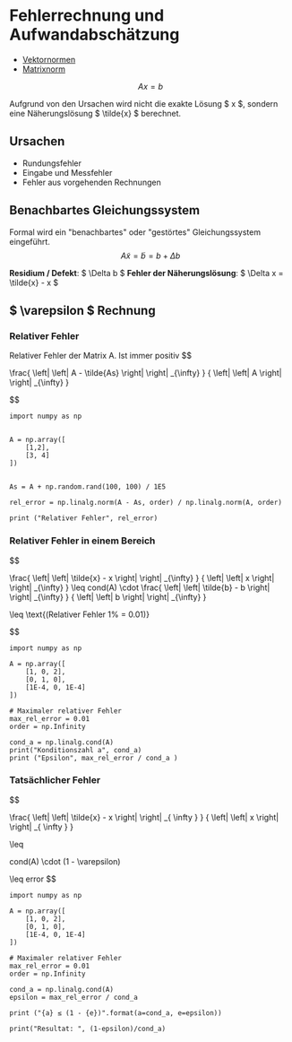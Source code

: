 # Fehlerrechnung und Aufwandabschätzung

- [Vektornormen](Vektornorm.md)
- [Matrixnorm](Matrixnorm.md)

$$
	Ax = b
$$

Aufgrund von den Ursachen wird nicht die exakte Lösung $ x $, sondern eine Näherungslösung $ \tilde{x} $ berechnet.

## Ursachen
- Rundungsfehler
- Eingabe und Messfehler
- Fehler aus vorgehenden Rechnungen

## Benachbartes Gleichungssystem
Formal wird ein "benachbartes" oder "gestörtes" Gleichungssystem eingeführt.
$$
A \tilde{x} = \tilde{b} = b+ \Delta b
$$

**Residium / Defekt**: $ \Delta b $
**Fehler der Näherungslösung**: $ \Delta x = \tilde{x} - x $

## $ \varepsilon $ Rechnung 

### Relativer Fehler

Relativer Fehler der Matrix A.
Ist immer positiv
$$

\frac{
	\left|
	\left|
	A - \tilde{As}
	\right|
	\right|
	_{\infty}
}
{
	\left|
	\left|
	A
	\right|
	\right|
	_{\infty}
}

$$

```python,editable
import numpy as np


A = np.array([
	[1,2],
	[3, 4]
])


As = A + np.random.rand(100, 100) / 1E5

rel_error = np.linalg.norm(A - As, order) / np.linalg.norm(A, order)

print ("Relativer Fehler", rel_error)

```

### Relativer Fehler in einem Bereich

$$

\frac{
	\left|
	\left|
	\tilde{x} - x
	\right|
	\right|
	_{\infty}
}
{
	\left|
	\left|
	x
	\right|
	\right|
	_{\infty}
}
\leq
cond(A) \cdot
\frac{
	\left|
	\left|
	\tilde{b} - b
	\right|
	\right|
	_{\infty}
}
{
	\left|
	\left|
	b
	\right|
	\right|
	_{\infty}
}

\leq
\text{(Relativer Fehler 1\% = 0.01)}

$$


```python,edtiable
import numpy as np

A = np.array([
	[1, 0, 2],
	[0, 1, 0],
	[1E-4, 0, 1E-4]
])

# Maximaler relativer Fehler 
max_rel_error = 0.01
order = np.Infinity

cond_a = np.linalg.cond(A)
print("Konditionszahl a", cond_a)
print ("Epsilon", max_rel_error / cond_a )
```

### Tatsächlicher Fehler

$$

\frac{
	\left|
	\left|
		\tilde{x} - x
	\right|
	\right|	
	_{
		\infty
	}
}
{
	\left|
	\left|
		x
	\right|
	\right|	
	_{
		\infty
	}
}

\leq

cond(A)
\cdot
(1 - \varepsilon)

\leq
error
$$

```python,edtiable
import numpy as np

A = np.array([
	[1, 0, 2],
	[0, 1, 0],
	[1E-4, 0, 1E-4]
])

# Maximaler relativer Fehler 
max_rel_error = 0.01
order = np.Infinity

cond_a = np.linalg.cond(A)
epsilon = max_rel_error / cond_a

print ("{a} ≤ (1 - {e})".format(a=cond_a, e=epsilon))

print("Resultat: ", (1-epsilon)/cond_a)
```